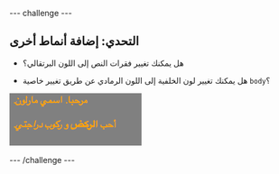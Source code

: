 --- challenge ---

## التحدي: إضافة أنماط أخرى

+ هل يمكنك تغيير فقرات النص إلى اللون البرتقالي؟

+ هل يمكنك تغيير لون الخلفية إلى اللون الرمادي عن طريق تغيير خاصية `body`؟

![لقطة الشاشة](images/birthday-more-style.png)

--- /challenge ---